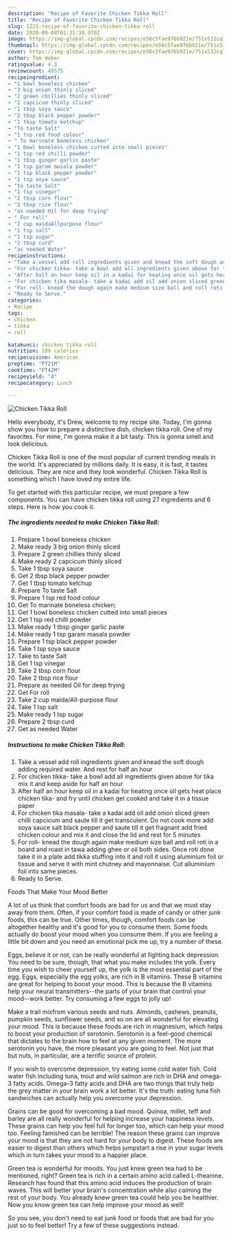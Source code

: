 ```yaml
---
description: "Recipe of Favorite Chicken Tikka Roll"
title: "Recipe of Favorite Chicken Tikka Roll"
slug: 1221-recipe-of-favorite-chicken-tikka-roll
date: 2020-09-08T01:31:34.970Z
image: https://img-global.cpcdn.com/recipes/e56c5fae976b921e/751x532cq70/chicken-tikka-roll-recipe-main-photo.jpg
thumbnail: https://img-global.cpcdn.com/recipes/e56c5fae976b921e/751x532cq70/chicken-tikka-roll-recipe-main-photo.jpg
cover: https://img-global.cpcdn.com/recipes/e56c5fae976b921e/751x532cq70/chicken-tikka-roll-recipe-main-photo.jpg
author: Tom Weber
ratingvalue: 4.3
reviewcount: 49575
recipeingredient:
- "1 bowl boneless chicken"
- "3 big onion thinly sliced"
- "2 green chillies thinly sliced"
- "2 capcicum thinly sliced"
- "1 tbsp soya sauce"
- "2 tbsp black pepper powder"
- "1 tbsp tomato ketchup"
- "To taste Salt"
- "1 tsp red food colour"
- " To marinate boneless chicken"
- "1 bowl boneless chicken cutted into small pieces"
- "1 tsp red chilli powder"
- "1 tbsp ginger garlic paste"
- "1 tsp garam masala powder"
- "1 tsp black pepper powder"
- "1 tsp soya sauce"
- "to taste Salt"
- "1 tsp vinegar"
- "2 tbsp corn flour"
- "2 tbsp rice flour"
- "as needed Oil for deep frying"
- " For roll"
- "2 cup maidaAllpurpose flour"
- "1 tsp salt"
- "1 tsp sugar"
- "2 tbsp curd"
- "as needed Water"
recipeinstructions:
- "Take a vessel add roll ingredients given and knead the soft dough adding required water. And rest for half an hour"
- "For chicken tikka- take a bowl add all ingredients given above for tika mix it and keep aside for half an hour"
- "After half an hour keep oil in a kadai for heating once oil gets heat place chicken tika- and fry until chicken get cooked and take it in a tissue paper"
- "For chicken tika masala- take a kadai add oil add onion sliced green chilli capcicum and saute till it get transculent. Do not cook more add soya sauce salt black pepper and saute till it get fragnant add fried chicken colour and mix it and close the lid and rest for 5 minutes"
- "For roll- knead the dough again make medium size ball and roll roti in a board and roast in tawa adding ghee or oil both sides. Once roti done take it in a plate add tikka stuffing into it and roll it using aluminium foil or tissue and serve it with mint chutney and mayonnaise. Cut alluminium foil into same pieces."
- "Ready to Serve."
categories:
- Recipe
tags:
- chicken
- tikka
- roll

katakunci: chicken tikka roll 
nutrition: 189 calories
recipecuisine: American
preptime: "PT21M"
cooktime: "PT42M"
recipeyield: "4"
recipecategory: Lunch

---
```



![Chicken Tikka Roll](https://img-global.cpcdn.com/recipes/e56c5fae976b921e/751x532cq70/chicken-tikka-roll-recipe-main-photo.jpg)

Hello everybody, it's Drew, welcome to my recipe site. Today, I'm gonna show you how to prepare a distinctive dish, chicken tikka roll. One of my favorites. For mine, I'm gonna make it a bit tasty. This is gonna smell and look delicious.



Chicken Tikka Roll is one of the most popular of current trending meals in the world. It's appreciated by millions daily. It is easy, it is fast, it tastes delicious. They are nice and they look wonderful. Chicken Tikka Roll is something which I have loved my entire life.


To get started with this particular recipe, we must prepare a few components. You can have chicken tikka roll using 27 ingredients and 6 steps. Here is how you cook it.

<!--inarticleads1-->

##### The ingredients needed to make Chicken Tikka Roll:

1. Prepare 1 bowl boneless chicken
1. Make ready 3 big onion thinly sliced
1. Prepare 2 green chillies thinly sliced
1. Make ready 2 capcicum thinly sliced
1. Take 1 tbsp soya sauce
1. Get 2 tbsp black pepper powder
1. Get 1 tbsp tomato ketchup
1. Prepare To taste Salt
1. Prepare 1 tsp red food colour
1. Get  To marinate boneless chicken;
1. Get 1 bowl boneless chicken cutted into small pieces
1. Get 1 tsp red chilli powder
1. Make ready 1 tbsp ginger garlic paste
1. Make ready 1 tsp garam masala powder
1. Prepare 1 tsp black pepper powder
1. Take 1 tsp soya sauce
1. Take to taste Salt
1. Get 1 tsp vinegar
1. Take 2 tbsp corn flour
1. Take 2 tbsp rice flour
1. Prepare as needed Oil for deep frying
1. Get  For roll
1. Take 2 cup maida/All-purpose flour
1. Take 1 tsp salt
1. Make ready 1 tsp sugar
1. Prepare 2 tbsp curd
1. Get as needed Water




<!--inarticleads2-->

##### Instructions to make Chicken Tikka Roll:

1. Take a vessel add roll ingredients given and knead the soft dough adding required water. And rest for half an hour
1. For chicken tikka- take a bowl add all ingredients given above for tika mix it and keep aside for half an hour
1. After half an hour keep oil in a kadai for heating once oil gets heat place chicken tika- and fry until chicken get cooked and take it in a tissue paper
1. For chicken tika masala- take a kadai add oil add onion sliced green chilli capcicum and saute till it get transculent. Do not cook more add soya sauce salt black pepper and saute till it get fragnant add fried chicken colour and mix it and close the lid and rest for 5 minutes
1. For roll- knead the dough again make medium size ball and roll roti in a board and roast in tawa adding ghee or oil both sides. Once roti done take it in a plate add tikka stuffing into it and roll it using aluminium foil or tissue and serve it with mint chutney and mayonnaise. Cut alluminium foil into same pieces.
1. Ready to Serve.




Foods That Make Your Mood Better


A lot of us think that comfort foods are bad for us and that we must stay away from them. Often, if your comfort food is made of candy or other junk foods, this can be true. Other times, though, comfort foods can be altogether healthy and it's good for you to consume them. Some foods actually do boost your mood when you consume them. If you are feeling a little bit down and you need an emotional pick me up, try a number of these.

Eggs, believe it or not, can be really wonderful at fighting back depression. You need to be sure, though, that what you make includes the yolk. Every time you wish to cheer yourself up, the yolk is the most essential part of the egg. Eggs, especially the egg yolks, are rich in B vitamins. These B vitamins are great for helping to boost your mood. This is because the B vitamins help your neural transmitters--the parts of your brain that control your mood--work better. Try consuming a few eggs to jolly up!

Make a trail mixfrom various seeds and nuts. Almonds, cashews, peanuts, pumpkin seeds, sunflower seeds, and so on are all wonderful for elevating your mood. This is because these foods are rich in magnesium, which helps to boost your production of serotonin. Serotonin is a feel-good chemical that dictates to the brain how to feel at any given moment. The more serotonin you have, the more pleasant you are going to feel. Not just that but nuts, in particular, are a terrific source of protein.

If you wish to overcome depression, try eating some cold water fish. Cold water fish including tuna, trout and wild salmon are rich in DHA and omega-3 fatty acids. Omega-3 fatty acids and DHA are two things that truly help the grey matter in your brain work a lot better. It's the truth: eating tuna fish sandwiches can actually help you overcome your depression. 

Grains can be good for overcoming a bad mood. Quinoa, millet, teff and barley are all really wonderful for helping increase your happiness levels. These grains can help you feel full for longer too, which can help your mood too. Feeling famished can be terrible! The reason these grains can improve your mood is that they are not hard for your body to digest. These foods are easier to digest than others which helps jumpstart a rise in your sugar levels which in turn takes your mood to a happier place.

Green tea is wonderful for moods. You just knew green tea had to be mentioned, right? Green tea is rich in a certain amino acid called L-theanine. Research has found that this amino acid induces the production of brain waves. This will better your brain's concentration while also calming the rest of your body. You already knew green tea could help you be healthier. Now you know green tea can help improve your mood as well!

So you see, you don't need to eat junk food or foods that are bad for you just so to feel better! Try  a few  of  these  suggestions  instead.

